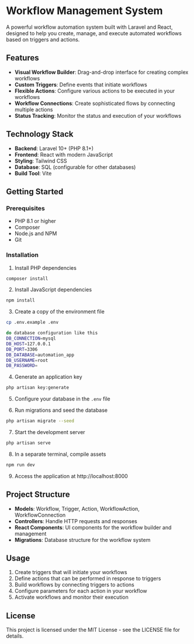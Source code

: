 # Workflow Management System

A powerful workflow automation system built with Laravel and React, designed to help you create, manage, and execute automated workflows based on triggers and actions.

## Features

- **Visual Workflow Builder**: Drag-and-drop interface for creating complex workflows
- **Custom Triggers**: Define events that initiate workflows
- **Flexible Actions**: Configure various actions to be executed in your workflows
- **Workflow Connections**: Create sophisticated flows by connecting multiple actions
- **Status Tracking**: Monitor the status and execution of your workflows

## Technology Stack

- **Backend**: Laravel 10+ (PHP 8.1+)
- **Frontend**: React with modern JavaScript
- **Styling**: Tailwind CSS
- **Database**: SQL (configurable for other databases)
- **Build Tool**: Vite

## Getting Started

### Prerequisites

- PHP 8.1 or higher
- Composer
- Node.js and NPM
- Git

### Installation



1. Install PHP dependencies
```bash
composer install
```

2. Install JavaScript dependencies
```bash
npm install
```

3. Create a copy of the environment file
```bash
cp .env.example .env 

do database configuration like this 
DB_CONNECTION=mysql
DB_HOST=127.0.0.1
DB_PORT=3306
DB_DATABASE=automation_app
DB_USERNAME=root
DB_PASSWORD=

```

4. Generate an application key
```bash
php artisan key:generate
```

5. Configure your database in the `.env` file

6. Run migrations and seed the database
```bash
php artisan migrate --seed
```

7. Start the development server
```bash
php artisan serve
```

8. In a separate terminal, compile assets
```bash
npm run dev
```

9. Access the application at http://localhost:8000

## Project Structure

- **Models**: Workflow, Trigger, Action, WorkflowAction, WorkflowConnection
- **Controllers**: Handle HTTP requests and responses
- **React Components**: UI components for the workflow builder and management
- **Migrations**: Database structure for the workflow system

## Usage

1. Create triggers that will initiate your workflows
2. Define actions that can be performed in response to triggers
3. Build workflows by connecting triggers to actions
4. Configure parameters for each action in your workflow
5. Activate workflows and monitor their execution


## License

This project is licensed under the MIT License - see the LICENSE file for details.
